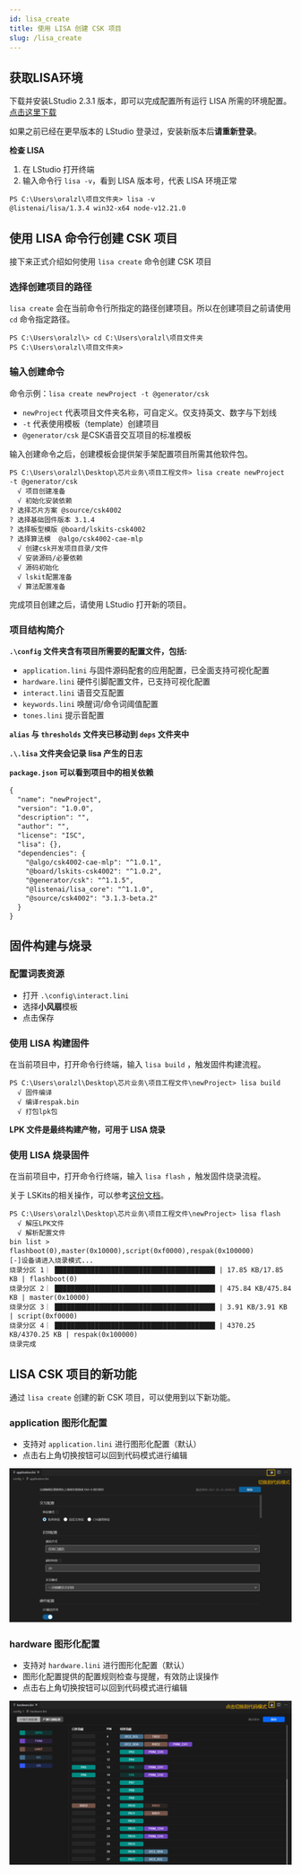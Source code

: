```yaml
---
id: lisa_create
title: 使用 LISA 创建 CSK 项目
slug: /lisa_create
---
```


## 获取LISA环境

下载并安装LStudio 2.3.1 版本，即可以完成配置所有运行 LISA 所需的环境配置。[点击这里下载](https://iflyos-external.oss-cn-shanghai.aliyuncs.com/public/lstudio/alpha/LStudioInstaller-2.3.1-beta5.exe)


如果之前已经在更早版本的 LStudio 登录过，安装新版本后**请重新登录**。


**检查 LISA**
1. 在 LStudio 打开终端
2. 输入命令行 `lisa -v`，看到 LISA 版本号，代表 LISA 环境正常
```shell
PS C:\Users\oralzl\项目文件夹> lisa -v
@listenai/lisa/1.3.4 win32-x64 node-v12.21.0
```

## 使用 LISA 命令行创建 CSK 项目

接下来正式介绍如何使用  `lisa create` 命令创建 CSK 项目

### 选择创建项目的路径 

`lisa create` 会在当前命令行所指定的路径创建项目。所以在创建项目之前请使用 `cd` 命令指定路径。

```shell
PS C:\Users\oralzl\> cd C:\Users\oralzl\项目文件夹
PS C:\Users\oralzl\项目文件夹> 
```

### 输入创建命令

命令示例：`lisa create newProject -t @generator/csk`

- `newProject` 代表项目文件夹名称，可自定义。仅支持英文、数字与下划线
- `-t` 代表使用模板（template）创建项目
- `@generator/csk` 是CSK语音交互项目的标准模板

输入创建命令之后，创建模板会提供架手架配置项目所需其他软件包。

```shell
PS C:\Users\oralzl\Desktop\芯片业务\项目工程文件> lisa create newProject -t @generator/csk
  √ 项目创建准备
  √ 初始化安装依赖
? 选择芯片方案 @source/csk4002
? 选择基础固件版本 3.1.4
? 选择板型模版 @board/lskits-csk4002
? 选择算法模  @algo/csk4002-cae-mlp
  √ 创建csk开发项目目录/文件
  √ 安装源码/必要依赖
  √ 源码初始化
  √ lskit配置准备
  √ 算法配置准备
```

完成项目创建之后，请使用 LStudio 打开新的项目。

### 项目结构简介

 **`.\config` 文件夹含有项目所需要的配置文件，包括:**
- `application.lini` 与固件源码配套的应用配置，已全面支持可视化配置
- `hardware.lini` 硬件引脚配置文件，已支持可视化配置
- `interact.lini` 语音交互配置
- `keywords.lini` 唤醒词/命令词阈值配置
- `tones.lini` 提示音配置

**`alias` 与 `thresholds` 文件夹已移动到 `deps` 文件夹中**

**`.\.lisa` 文件夹会记录 lisa 产生的日志**

**`package.json` 可以看到项目中的相关依赖**
```
{
  "name": "newProject",
  "version": "1.0.0",
  "description": "",
  "author": "",
  "license": "ISC",
  "lisa": {},
  "dependencies": {
    "@algo/csk4002-cae-mlp": "^1.0.1",
    "@board/lskits-csk4002": "^1.0.2",
    "@generator/csk": "^1.1.5",
    "@listenai/lisa_core": "^1.1.0",
    "@source/csk4002": "3.1.3-beta.2"
  }
}
```

## 固件构建与烧录

### 配置词表资源

- 打开 `.\config\interact.lini`
- 选择**小风扇**模板
- 点击保存

### 使用 LISA 构建固件

在当前项目中，打开命令行终端，输入 `lisa build` ，触发固件构建流程。

```shell
PS C:\Users\oralzl\Desktop\芯片业务\项目工程文件\newProject> lisa build
  √ 固件编译
  √ 编译respak.bin
  √ 打包lpk包
```

**LPK 文件是最终构建产物，可用于 LISA 烧录**

### 使用 LISA 烧录固件

在当前项目中，打开命令行终端，输入 `lisa flash` ，触发固件烧录流程。

关于 LSKits的相关操作，可以参考[这份文档](https://open.listenai.com/getting_start#25-%E5%9B%BA%E4%BB%B6%E7%83%A7%E5%BD%95)。

```shell
PS C:\Users\oralzl\Desktop\芯片业务\项目工程文件\newProject> lisa flash
  √ 解压LPK文件
  √ 解析配置文件
bin list > flashboot(0),master(0x10000),script(0xf0000),respak(0x100000)
[-]设备请进入烧录模式...
烧录分区 1｜ ████████████████████████████████████████ | 17.85 KB/17.85 KB | flashboot(0)
烧录分区 2｜ ████████████████████████████████████████ | 475.84 KB/475.84 KB | master(0x10000)
烧录分区 3｜ ████████████████████████████████████████ | 3.91 KB/3.91 KB | script(0xf0000)
烧录分区 4｜ ████████████████████████████████████████ | 4370.25 KB/4370.25 KB | respak(0x100000)
烧录完成
```

## LISA CSK 项目的新功能

通过 `lisa create` 创建的新 CSK 项目，可以使用到以下新功能。

### application 图形化配置

- 支持对 `application.lini` 进行图形化配置（默认）
- 点击右上角切换按钮可以回到代码模式进行编辑

![](./files/lisa_create/application.png)


### hardware 图形化配置

- 支持对 `hardware.lini` 进行图形化配置（默认）
- 图形化配置提供的配置规则检查与提醒，有效防止误操作
- 点击右上角切换按钮可以回到代码模式进行编辑

![](./files/lisa_create/hardware.png)
















